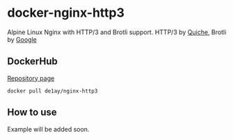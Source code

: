 # docker-nginx-http3

Alpine Linux Nginx with HTTP/3 and Brotli support. HTTP/3 by [Quiche](https://github.com/cloudflare/quiche), Brotli by [Google](https://github.com/google/ngx_brotli)

## DockerHub

[Repository page](https://hub.docker.com/r/de1ay/nginx-http3)

```
docker pull de1ay/nginx-http3
```

## How to use

Example will be added soon.